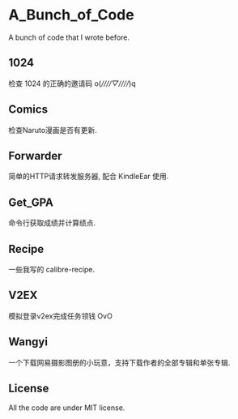 # A_Bunch_of_Code

A bunch of code that I wrote before.

## 1024

检查 1024 的正确的邀请码  o(*////▽////*)q

## Comics

检查Naruto漫画是否有更新.

## Forwarder

简单的HTTP请求转发服务器, 配合 KindleEar 使用.

## Get_GPA

命令行获取成绩并计算绩点.

## Recipe

一些我写的 calibre-recipe.

## V2EX

模拟登录v2ex完成任务领钱 OvO

## Wangyi

一个下载网易摄影图册的小玩意，支持下载作者的全部专辑和单张专辑.

## License

All the code are under MIT license.
